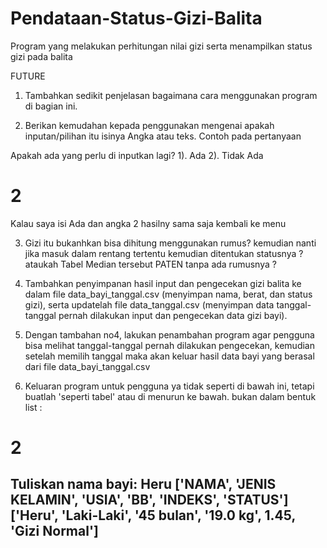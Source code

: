 # Pendataan-Status-Gizi-Balita
Program yang melakukan perhitungan nilai gizi serta menampilkan status gizi  pada balita


FUTURE

1. Tambahkan sedikit penjelasan bagaimana cara menggunakan program di bagian ini.

2. Berikan kemudahan kepada penggunakan mengenai apakah inputan/pilihan itu isinya Angka atau teks. Contoh pada pertanyaan 

Apakah ada yang perlu di inputkan lagi?
1). Ada
2). Tidak Ada
# 2

Kalau saya isi Ada dan angka 2 hasilny sama saja kembali ke menu

3. Gizi itu bukanhkan bisa dihitung menggunakan rumus? kemudian nanti jika masuk dalam rentang tertentu kemudian ditentukan statusnya ? ataukah Tabel Median tersebut PATEN tanpa ada rumusnya ?

4. Tambahkan penyimpanan hasil input dan pengecekan gizi balita ke dalam file data_bayi_tanggal.csv (menyimpan nama, berat, dan status gizi), serta updatelah file data_tanggal.csv (menyimpan data tanggal-tanggal pernah dilakukan input dan pengecekan data gizi bayi).

5. Dengan tambahan no4, lakukan penambahan program agar pengguna bisa melihat tanggal-tanggal pernah dilakukan pengecekan, kemudian setelah memilih tanggal maka akan keluar hasil data bayi yang berasal dari file data_bayi_tanggal.csv

6. Keluaran program untuk pengguna ya tidak seperti di bawah ini, tetapi buatlah 'seperti tabel' atau di menurun ke bawah. bukan dalam bentuk list :

# 2
Tuliskan nama bayi: Heru
['NAMA', 'JENIS KELAMIN', 'USIA', 'BB', 'INDEKS', 'STATUS']
['Heru', 'Laki-Laki', '45 bulan', '19.0 kg', 1.45, 'Gizi Normal']
----------------


